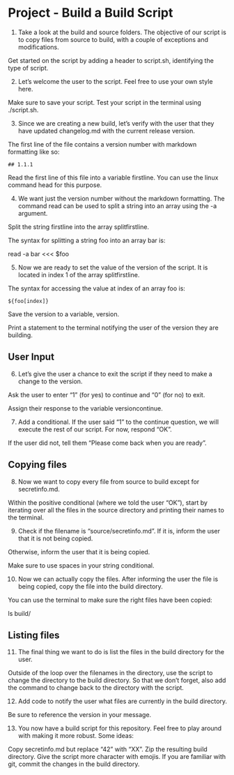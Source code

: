 # Project - Build a Build Script

1. Take a look at the build and source folders. The objective of our script is to copy files from source to build, with a couple of exceptions and modifications.

Get started on the script by adding a header to script.sh, identifying the type of script.
 
2. Let’s welcome the user to the script. Feel free to use your own style here.

Make sure to save your script. Test your script in the terminal using ./script.sh.
 
3. Since we are creating a new build, let’s verify with the user that they have updated changelog.md with the current release version.

The first line of the file contains a version number with markdown formatting like so:
```
## 1.1.1
```
Read the first line of this file into a variable firstline. You can use the linux command head for this purpose.
 
4. We want just the version number without the markdown formatting. The command read can be used to split a string into an array using the -a argument.

Split the string firstline into the array splitfirstline.

The syntax for splitting a string foo into an array bar is:

read -a bar <<< $foo
 
5. Now we are ready to set the value of the version of the script. It is located in index 1 of the array splitfirstline.

The syntax for accessing the value at index of an array foo is:
```
${foo[index]}
```
Save the version to a variable, version.

Print a statement to the terminal notifying the user of the version they are building.
 
## User Input

6. Let’s give the user a chance to exit the script if they need to make a change to the version.

Ask the user to enter “1” (for yes) to continue and “0” (for no) to exit.

Assign their response to the variable versioncontinue.
 
7. Add a conditional. If the user said “1” to the continue question, we will execute the rest of our script. For now, respond “OK”.

If the user did not, tell them “Please come back when you are ready”.
 
## Copying files

8. Now we want to copy every file from source to build except for secretinfo.md.

Within the positive conditional (where we told the user “OK”), start by iterating over all the files in the source directory and printing their names to the terminal.
 
9. Check if the filename is “source/secretinfo.md”. If it is, inform the user that it is not being copied.

Otherwise, inform the user that it is being copied.

Make sure to use spaces in your string conditional.
 
10. Now we can actually copy the files. After informing the user the file is being copied, copy the file into the build directory.

You can use the terminal to make sure the right files have been copied:

ls build/
 
## Listing files

11. The final thing we want to do is list the files in the build directory for the user.

Outside of the loop over the filenames in the directory, use the script to change the directory to the build directory. So that we don’t forget, also add the command to change back to the directory with the script.
 
12. Add code to notify the user what files are currently in the build directory.

Be sure to reference the version in your message.
 
13. You now have a build script for this repository. Feel free to play around with making it more robust. Some ideas:

Copy secretinfo.md but replace “42” with “XX”.
Zip the resulting build directory.
Give the script more character with emojis.
If you are familiar with git, commit the changes in the build directory.